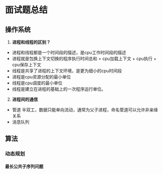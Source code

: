# 面试题总结
## 操作系统
1. **进程和线程的区别？**
- 进程和线程都是一个时间段的描述，是cpu工作时间段的描述
- 进程就是包换上下文切换的程序执行时间总和 = cpu加载上下文 + cpu执行 + cpu保存上下文
- 线程是共享了进程的上下文环境，是更为细小的cpu时间段
- 进程是cpu资源分配的最小单位
- 线程是cpu调度的最小单位
- 线程是建立在进程的基础上的一次程序运行单位。
2. **进程间的通信**
- 管道 半双工，数据只能单向流动，通常为父子进程，命名管道可以允许非亲缘关系
- 消息队列 
## 算法
### 动态规划
#### 最长公共子序列问题
